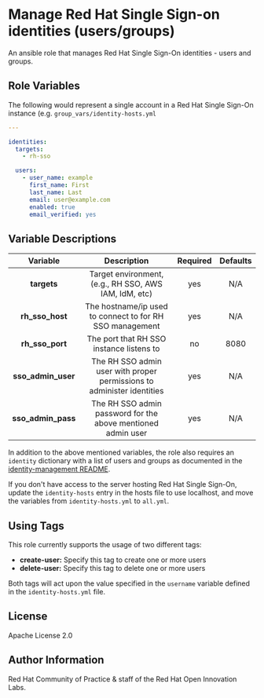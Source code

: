 Manage Red Hat Single Sign-on identities (users/groups)
=======================================================

An ansible role that manages Red Hat Single Sign-On identities - users and groups.


Role Variables                                                                                                        
--------------

The following would represent a single account in a Red Hat Single Sign-On instance (e.g. `group_vars/identity-hosts.yml`

```yaml
---                                                        

identities:
  targets:
    - rh-sso

  users:
    - user_name: example
      first_name: First
      last_name: Last
      email: user@example.com
      enabled: true
      email_verified: yes
```

Variable Descriptions
---------------------

| Variable | Description | Required | Defaults |
|:--------:|:-----------:|:--------:|:--------:|
|**targets**|Target environment, (e.g., RH SSO, AWS IAM, IdM, etc)|yes|N/A|
|**rh_sso_host**|The hostname/ip used to connect to for RH SSO management|yes|N/A|
|**rh_sso_port**|The port that RH SSO instance listens to |no|8080|
|**sso_admin_user**|The RH SSO admin user with proper permissions to administer identities|yes|N/A|
|**sso_admin_pass**|The RH SSO admin password for the above mentioned admin user|yes|N/A|

In addition to the above mentioned variables, the role also requires an `identity` dictionary with a list of users and groups as documented in the [identity-management README](../README.md).

If you don't have access to the server hosting Red Hat Single Sign-On, update the `identity-hosts` entry in the hosts file to use localhost, and move the variables from `identity-hosts.yml` to `all.yml`.


Using Tags
----------

This role currently supports the usage of two different tags:

- **create-user:** Specify this tag to create one or more users
- **delete-user:** Specify this tag to delete one or more users

Both tags will act upon the value specified in the `username` variable defined in the `identity-hosts.yml` file.


License
-------

Apache License 2.0


Author Information
------------------

Red Hat Community of Practice & staff of the Red Hat Open Innovation Labs.

